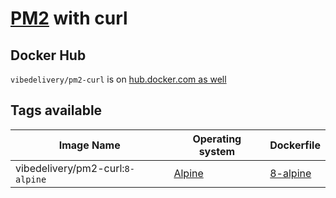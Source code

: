 # [PM2](https://github.com/keymetrics/docker-pm2) with curl

## Docker Hub

`vibedelivery/pm2-curl` is on [hub.docker.com as well](https://hub.docker.com/r/vibedelivery/pm2-curl/)



## Tags available

**Image Name** | **Operating system** | **Dockerfile**
---|---|---
vibedelivery/pm2-curl:`8-alpine`|[Alpine](https://www.alpinelinux.org/about/)|[8-alpine](Dockerfile)
